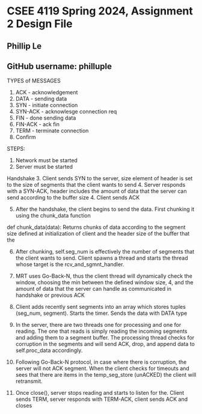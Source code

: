 # CSEE 4119 Spring 2024, Assignment 2 Design File
## Phillip Le
## GitHub username: philluple

TYPES of MESSAGES 
1. ACK - acknowledgement 
2. DATA - sending data 
4. SYN - initiate connection
5. SYN-ACK - acknowlesge connection req
6. FIN - done sending data 
7. FIN-ACK - ack fin
8. TERM - terminate connection
9. Confirm

STEPS:
1. Network must be started 
2. Server must be started 

Handshake
3. Client sends SYN to the server, size element of header is set to the size of segments that the client wants to send 
4.  Server responds with a SYN-ACK, header includes the amount of data that the server can send according to the buffer size
4. Client sends ACK

5. After the handshake, the client begins to send the data. First chunking it using the chunk_data function

def chunk_data(data):
Returns chunks of data according to the segment size defined at initialization of client and the header size of the buffer that the 

6. After chunking, self.seg_num is effectively the number of segments that the client wants to send. Client spawns a thread and starts the thread whose target is the rcv_and_sgmnt_handler. 

7. MRT uses Go-Back-N, thus the client thread will dynamically check the window, choosing the min between the defined window size, 4, and the amount of data that the server can handle as communicated in handshake or previous ACK

8. Client adds recently sent segments into an array which stores tuples (seg_num, segment). Starts the timer. Sends the data with DATA type

10. In the server, there are two threads one for processing and one for reading. The one that reads is simply reading the incoming segments and adding them to a segment buffer. The processing thread checks for corruption in the segments and will send ACK, drop, and append data to self.proc_data accordingly. 

11. Following Go-Back-N protocol, in case where there is corruption, the server will not ACK segment. When the client checks for timeouts and sees that there are items in the temp_seg_store (unACKED) the client will retransmit. 

12. Once close(), server stops reading and starts to listen for the. Client sends TERM, server responds with TERM-ACK, client sends ACK and closes